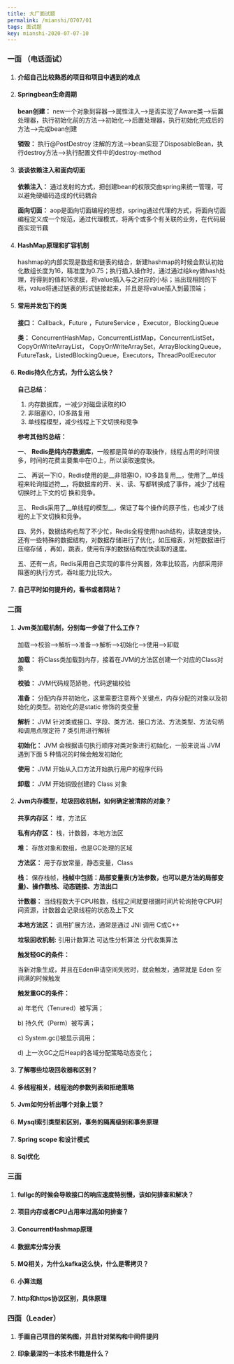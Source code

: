 ```yaml
---
title: 大厂面试题
permalink: /mianshi/0707/01
tags: 面试题
key: mianshi-2020-07-07-10
---
```


### **一面 （电话面试）**

1. #### 介绍自己比较熟悉的项目和项目中遇到的难点

2. #### Springbean生命周期

   __bean创建：__ new一个对象到容器-->属性注入-->是否实现了Aware类-->后置处理器，执行初始化前的方法-->初始化-->后置处理器，执行初始化完成后的方法-->完成bean创建

   __销毁：__ 执行@PostDestroy 注解的方法-->bean实现了DisposableBean，执行destroy方法-->执行配置文件中的destroy-method

3. #### 谈谈依赖注入和面向切面

   __依赖注入：__ 通过发射的方式，把创建bean的权限交由spring来统一管理，可以避免硬编码造成的代码耦合

   __面向切面：__ aop是面向切面编程的思想，spring通过代理的方式，将面向切面编程定义成一个规范，通过代理模式，将两个或多个有关联的业务，在代码层面实现节藕

4. #### HashMap原理和扩容机制

   hashmap的内部实现是数组和链表的结合，新建hashmap的时候会默认初始化数组长度为16，精准度为0.75；执行插入操作时，通过通过给key做hash处理，将得到的值和16求膜，将value插入与之对应的小标；当出现相同的下标，value将通过链表的形式链接起来，并且是将value插入到最顶端；

5. #### 常用并发包下的类

   __接口：__ Callback，Future ，FutureService ，Executor，BlockingQueue

   __类：__ ConcurrentHashMap，ConcurrentListMap，ConcurrentListSet，CopyOnWriteArrayList， CopyOnWriteArraySet，ArrayBlockingQueue，FutureTask，ListedBlockingQueue，Executors，ThreadPoolExecutor

6. #### Redis持久化方式，为什么这么快？

   __自己总结：__

   1. 内存数据库，一减少对磁盘读取的IO
   2. 非阻塞IO，IO多路复用
   3. 单线程模型，减少线程上下文切换和竞争

   __参考其他的总结：__

    一、 __Redis是纯内存数据库__，一般都是简单的存取操作，线程占用的时间很多，时间的花费主要集中在IO上，所以读取速度快。

      二、 再说一下IO，Redis使用的是__非阻塞IO，IO多路复用__，使用了__单线程来轮询描述符__，将数据库的开、关、读、写都转换成了事件，减少了线程切换时上下文的切 换和竞争。

   三、 Redis采用了__单线程的模型__，保证了每个操作的原子性，也减少了线程的上下文切换和竞争。

      四、另外，数据结构也帮了不少忙，Redis全程使用hash结构，读取速度快，还有一些特殊的数据结构，对数据存储进行了优化，如压缩表，对短数据进行压缩存储   ，再如，跳表，使用有序的数据结构加快读取的速度。

      五、还有一点，Redis采用自己实现的事件分离器，效率比较高，内部采用非阻塞的执行方式，吞吐能力比较大。

7. #### **自己平时如何提升的，看书或者网站？**

### **二面**

1. #### Jvm类加载机制，分别每一步做了什么工作？

   加载-->校验-->解析-->准备-->解析-->初始化-->使用-->卸载

   __加载：__ 将Class类加载到内存，接着在JVM的方法区创建一个对应的Class对象

   __校验：__ JVM代码规范娇艳，代码逻辑校验

   __准备：__ 分配内存并初始化，这里需要注意两个关键点，内存分配的对象以及初始化的类型。初始化的是static 修饰的类变量

   __解析：__  JVM 针对类或接口、字段、类方法、接口方法、方法类型、方法句柄和调用点限定符 7 类引用进行解析

   __初始化：__ JVM 会根据语句执行顺序对类对象进行初始化，一般来说当 JVM 遇到下面 5 种情况的时候会触发初始化

   __使用：__  JVM 开始从入口方法开始执行用户的程序代码

   __卸载：__  JVM 开始销毁创建的 Class 对象

2. #### Jvm内存模型，垃圾回收机制，如何确定被清除的对象？

   __共享内存区：__ 堆，方法区	

   __私有内存区：__ 栈，计数器，本地方法区	

   __堆：__ 存放对象和数组，也是GC处理的区域	

   __方法区：__ 用于存放常量，静态变量，Class	

   __栈：__ 保存栈帧，__栈帧中包括：局部变量表(方法参数，也可以是方法的局部变量)、操作数栈、动态链接、方法出口__ 	

   __计数器：__ 当线程数大于CPU核数，线程之间就要根据时间片轮询抢夺CPU时间资源，计数器会记录线程的状态及上下文	

   __本地方法区：__ 调用扩展方法，通常是通过 JNI 调用 C或C++	

   __垃圾回收机制:__ 引用计数算法 可达性分析算法 分代收集算法

   __触发轻GC的条件：__  

   当新对象生成，并且在Eden申请空间失败时，就会触发，通常就是 Eden 空间满的时候触发

   __触发重GC的条件：__ 

   a) 年老代（Tenured）被写满；	

   b) 持久代（Perm）被写满；	

   c) System.gc()被显示调用；	

   d) 上一次GC之后Heap的各域分配策略动态变化；	

3. #### 了解哪些垃圾回收器和区别？

4. #### 多线程相关，线程池的参数列表和拒绝策略

5. #### Jvm如何分析出哪个对象上锁？

6. #### Mysql索引类型和区别，事务的隔离级别和事务原理

7. #### Spring scope 和设计模式

8. #### Sql优化

### **三面**

1. #### fullgc的时候会导致接口的响应速度特别慢，该如何排查和解决？

2. #### 项目内存或者CPU占用率过高如何排查？

3. #### ConcurrentHashmap原理

4. #### 数据库分库分表

5. #### MQ相关，为什么kafka这么快，什么是零拷贝？

6. #### 小算法题

7. #### http和https协议区别，具体原理

### **四面（Leader）**

1. #### 手画自己项目的架构图，并且针对架构和中间件提问

2. #### **印象最深的一本技术书籍是什么？**
